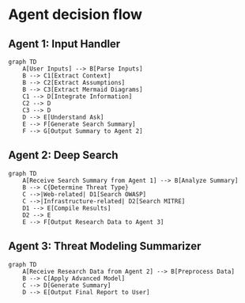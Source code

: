 # Agent decision flow

## Agent 1: Input Handler
```mermaid
graph TD
    A[User Inputs] --> B[Parse Inputs]
    B --> C1[Extract Context]
    B --> C2[Extract Assumptions]
    B --> C3[Extract Mermaid Diagrams]
    C1 --> D[Integrate Information]
    C2 --> D
    C3 --> D
    D --> E[Understand Ask]
    E --> F[Generate Search Summary]
    F --> G[Output Summary to Agent 2]
```

## Agent 2: Deep Search
```mermaid
graph TD
    A[Receive Search Summary from Agent 1] --> B[Analyze Summary]
    B --> C{Determine Threat Type}
    C -->|Web-related| D1[Search OWASP]
    C -->|Infrastructure-related| D2[Search MITRE]
    D1 --> E[Compile Results]
    D2 --> E
    E --> F[Output Research Data to Agent 3]
```

## Agent 3: Threat Modeling Summarizer
```mermaid
graph TD
    A[Receive Research Data from Agent 2] --> B[Preprocess Data]
    B --> C[Apply Advanced Model]
    C --> D[Generate Summary]
    D --> E[Output Final Report to User]
```

